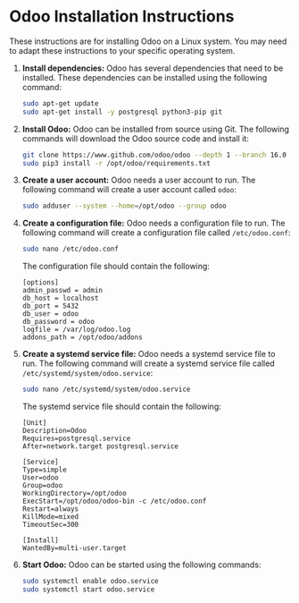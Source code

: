 # Odoo Installation Instructions

These instructions are for installing Odoo on a Linux system. You may need to adapt these instructions to your specific operating system.

1.  **Install dependencies:** Odoo has several dependencies that need to be installed. These dependencies can be installed using the following command:

    ```bash
    sudo apt-get update
    sudo apt-get install -y postgresql python3-pip git
    ```

2.  **Install Odoo:** Odoo can be installed from source using Git. The following commands will download the Odoo source code and install it:

    ```bash
    git clone https://www.github.com/odoo/odoo --depth 1 --branch 16.0 /opt/odoo
    sudo pip3 install -r /opt/odoo/requirements.txt
    ```

3.  **Create a user account:** Odoo needs a user account to run. The following command will create a user account called `odoo`:

    ```bash
    sudo adduser --system --home=/opt/odoo --group odoo
    ```

4.  **Create a configuration file:** Odoo needs a configuration file to run. The following command will create a configuration file called `/etc/odoo.conf`:

    ```bash
    sudo nano /etc/odoo.conf
    ```

    The configuration file should contain the following:

    ```
    [options]
    admin_passwd = admin
    db_host = localhost
    db_port = 5432
    db_user = odoo
    db_password = odoo
    logfile = /var/log/odoo.log
    addons_path = /opt/odoo/addons
    ```

5.  **Create a systemd service file:** Odoo needs a systemd service file to run. The following command will create a systemd service file called `/etc/systemd/system/odoo.service`:

    ```bash
    sudo nano /etc/systemd/system/odoo.service
    ```

    The systemd service file should contain the following:

    ```
    [Unit]
    Description=Odoo
    Requires=postgresql.service
    After=network.target postgresql.service

    [Service]
    Type=simple
    User=odoo
    Group=odoo
    WorkingDirectory=/opt/odoo
    ExecStart=/opt/odoo/odoo-bin -c /etc/odoo.conf
    Restart=always
    KillMode=mixed
    TimeoutSec=300

    [Install]
    WantedBy=multi-user.target
    ```

6.  **Start Odoo:** Odoo can be started using the following commands:

    ```bash
    sudo systemctl enable odoo.service
    sudo systemctl start odoo.service
